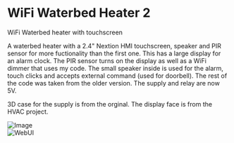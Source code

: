 # WiFi Waterbed Heater 2  
WiFi Waterbed heater with touchscreen  

A waterbed heater with a 2.4" Nextion HMI touchscreen, speaker and PIR sensor for more fuctionality than the first one. This has a large display for an alarm clock. The PIR sensor turns on the display as well as a WiFi dimmer that uses my code. The small speaker inside is used for the alarm, touch clicks and accepts external command (used for doorbell). The rest of the code was taken from the older version. The supply and relay are now 5V.  
  
3D case for the supply is from the orginal. The display face is from the HVAC project.  
  
![Image](http://www.curioustech.net/images/wb2.jpg)  
![WebUI](http://www.curioustech.net/images/wb2web.png)  
